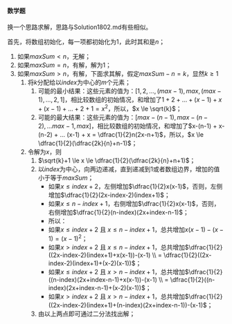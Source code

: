 #### 数学题

换一个思路求解，思路与Solution1802.md有些相似。

首先，将数组初始化，每一项都初始化为1，此时其和是$n$；

1. 如果$maxSum < n$，无解；
2. 如果$maxSum = n$，有解，解为$1$；
3. 如果$maxSum > n$，有解，下面求其解，假定$maxSum - n = k$，显然$k \ge 1$
    1. 将$k$分配给以$index$为中心的$m$个元素；
        1. 可能的最小结果：这些元素的值为：$[1, 2, ..., (max-1), max, (max-1), ..., 2, 1]$，相比较数组的初始情况，和增加了$1 + 2 + ... + (x-1) + x + (x-1) + ... + 2 + 1 = x^2$，所以，$x \le \sqrt{k}$；
        2. 可能的最大结果：这些元素的值为：$[max-(n-1), max-(n-2), ... max-1, max]$，相比较数组的初始情况，和增加了$x-(n-1) + x-(n-2) + ... (x-1) + x = \dfrac{1}{2}n(2x-n+1)$，所以，$x \le \dfrac{1}{2}(\dfrac{2k}{n}+n-1)$；
    2. 令解为$x$，则
        1. $\sqrt{k}+1 \le x \le \dfrac{1}{2}(\dfrac{2k}{n}+n+1)$；
        2. 以$index$为中心，向两边递减，直到递减到$1$或者数组边界，增加的值小于等于$maxSum$；
            - 如果$x \le index+2$，左侧增加$\dfrac{1}{2}x(x-1)$，否则，左侧增加$\dfrac{1}{2}(2x-index-2)(index+1)$；
            - 如果$x \le n-index+1$，右侧增加$\dfrac{1}{2}x(x-1)$，否则，右侧增加$\dfrac{1}{2}(n-index)(2x+index-n-1)$；
            - 所以：
            - 如果$x \le index+2$ 且 $x \le n-index+1$，总共增加$x(x-1)-(x-1) = (x-1)^2$；
            - 如果$x \gt index+2$ 且 $x \le n-index+1$，总共增加$\dfrac{1}{2}((2x-index-2)(index+1)+x(x-1))-(x-1) \\ = \dfrac{1}{2}((2x-index-2)(index+1)+(x-2)(x-1))$；
            - 如果$x \le index+2$ 且 $x \gt n-index+1$，总共增加$\dfrac{1}{2}((n-index)(2x+index-n-1)+x(x-1))-(x-1) \\ = \dfrac{1}{2}((n-index)(2x+index-n-1)+(x-2)(x-1))$；
            - 如果$x \gt index+2$ 且 $x \gt n-index+1$，总共增加$\dfrac{1}{2}((2x-index-2)(index+1)+(n-index)(2x+index-n-1))-(x-1)$；
        3. 由以上两点即可通过二分法找出解；
